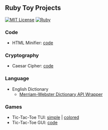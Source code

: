 ## Ruby Toy Projects
[![MIT License](https://img.shields.io/badge/License-MIT-green)](#) [![Ruby](https://img.shields.io/badge/Ruby-2.7.1-red)](#) 

### Code
- HTML Minifier: [code](./html-minifier/minify.rb)

### Cryptography
- Caesar Cipher: [code](./caesar-cipher/caesar-cipher.rb)

### Language
- English Dictionary 
  + [Merriam-Webster Dictionary API Wrapper](https://github.com/jioneeu/mw-dictionary)

### Games
- Tic-Tac-Toe TUI: [simple](./tic-tac-toe/tui/simple-tui/ttt.rb) | [colored](./tic-tac-toe/tui/colored-tui/ttt.rb)
- Tic-Tac-Toe GUI: [code](./tic-tac-toe/gui/ttt.rb)

